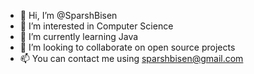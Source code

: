 - 👋 Hi, I’m @SparshBisen
- 👀 I’m interested in Computer Science 
- 🌱 I’m currently learning Java 
- 💞️ I’m looking to collaborate on open source projects
- 📫 You can contact me using sparshbisen@gmail.com 

<!---
SparshBisen/SparshBisen is a ✨ special ✨ repository because its `README.md` (this file) appears on your GitHub profile.
You can click the Preview link to take a look at your changes.
--->
